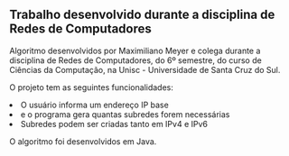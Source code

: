 <h2>Trabalho desenvolvido durante a disciplina de Redes de Computadores</h2>

Algoritmo desenvolvidos por Maximiliano Meyer e colega durante a disciplina de Redes de Computadores, do 6º semestre, do curso de Ciências 
da Computação, na Unisc - Universidade de Santa Cruz do Sul.

O projeto tem as seguintes funcionalidades:
<lu>
<li>O usuário informa um endereço IP base</li>
<li> e o programa gera quantas subredes forem necessárias</li>
<li>Subredes podem ser criadas tanto em IPv4 e IPv6</li>
</lu>

O algoritmo foi desenvolvidos em Java.
